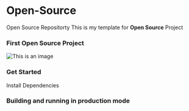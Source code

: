 # Open-Source
Open Source Repositorty
This is my template for **Open Source** Project

### First Open Source Project

![This is an image](https://assets-global.website-files.com/611a19ba853b746b32f6b402/61a4d09ac887f27910d7f7d6_python-open-source-projects.png)

### Get Started 
Install Dependencies

### Building and running in production mode
